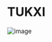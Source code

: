# TUKXI

![image](https://github.com/kmseongmin/TUKXI/assets/105295416/96e53583-2520-4453-82c7-506ebd7ac25c)
